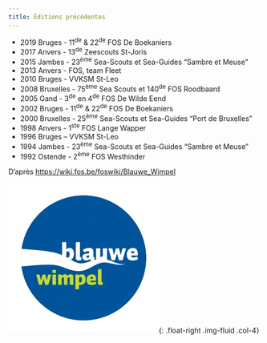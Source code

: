 ```yaml
---
title: Éditions précédentes
---
```

- 2019 Bruges - 11<sup>de</sup> & 22<sup>de</sup> FOS De Boekaniers
- 2017 Anvers - 13<sup>de</sup> Zeescouts St-Joris
- 2015 Jambes - 23<sup>ème</sup> Sea-Scouts et Sea-Guides “Sambre et Meuse”
- 2013 Anvers - FOS, team Fleet
- 2010 Bruges - VVKSM St-Leo
- 2008 Bruxelles - 75<sup>ème</sup> Sea Scouts et 140<sup>de</sup> FOS Roodbaard
- 2005 Gand - 3<sup>de</sup> en 4<sup>de</sup> FOS De Wilde Eend
- 2002 Bruges - 11<sup>de</sup> & 22<sup>de</sup> FOS De Boekaniers
- 2000 Bruxelles - 25<sup>ème</sup> Sea-Scouts et Sea-Guides “Port de Bruxelles”
- 1998 Anvers - 1<sup>ste</sup> FOS Lange Wapper
- 1996 Bruges – VVKSM St-Leo
- 1994 Jambes - 23<sup>ème</sup> Sea-Scouts et Sea-Guides “Sambre et Meuse”
- 1992 Ostende - 2<sup>ème</sup> FOS Westhinder

D’après <https://wiki.fos.be/foswiki/Blauwe_Wimpel>

![Logo-Blauwe-wimpel-RGB.png](assets/images/Logo-Blauwe-wimpel-RGB.png){: .float-right .img-fluid .col-4}
